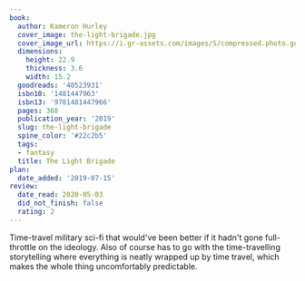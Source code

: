 ```yaml
---
book:
  author: Kameron Hurley
  cover_image: the-light-brigade.jpg
  cover_image_url: https://i.gr-assets.com/images/S/compressed.photo.goodreads.com/books/1537977912l/40523931._SX98_.jpg
  dimensions:
    height: 22.9
    thickness: 3.6
    width: 15.2
  goodreads: '40523931'
  isbn10: '1481447963'
  isbn13: '9781481447966'
  pages: 368
  publication_year: '2019'
  slug: the-light-brigade
  spine_color: '#22c2b5'
  tags:
  - fantasy
  title: The Light Brigade
plan:
  date_added: '2019-07-15'
review:
  date_read: 2020-05-03
  did_not_finish: false
  rating: 2
---
```


Time-travel military sci-fi that would've been better if it hadn't gone full-throttle on the ideology. Also of course has to go with the time-travelling storytelling where everything is neatly wrapped up by time travel, which makes the whole thing uncomfortably predictable.
